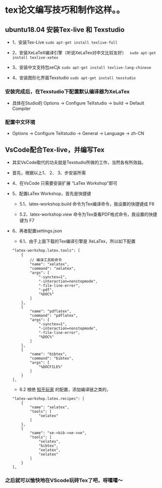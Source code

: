 # tex论文编写技巧和制作这样。。

## ubuntu18.04 安装Tex-live 和 Texstudio
- 1、安装Tex-Live
```sudo apt-get install texlive-full```

- 2、安装XeLaTeX编译引擎（听说XeLaTex对中文比较友好）
``` sudo apt-get install texlive-xetex```

- 3、安装中文支持包xeCjk
```sudo apt-get install texlive-lang-chinese```

- 4、安装图形化界面Texstudio
```sudo apt-get install texstudio```

### 安装完成后，在Texstudio下配置默认编译器为XeLaTex
- 具体在Studio的 Options -> Configure TeXstudio -> build -> Default Compiler

### 配置中文环境
- Options -> Configure TeXstudio -> General -> Language -> zh-CN 

## VsCode配合Tex-live，并编写Tex
- 其实VsCode取代的功夫就是Texstudio所做的工作，当然各有所效益。
	
- 首先，根据以上1、 2、 3、步安装所需

- 4、在VsCode 只需要安装扩展 “LaTex Workshop”即可

- 5、配置LaTex Workshop，首先是快捷键

	- 5.1、latex-workshop.build 命令为Tex编译命令，我设置的快捷键成 F6

	- 5.2、latex-workshop.view 命令为Tex查看PDF格式命令，我设置的快捷键为 F7 

- 6、再者配置settings.json

	- 6.1、由于上面下载的Tex编译引擎是 XeLaTex，所以如下配置
	```
	"latex-workshop.latex.tools": [
        {
            // 编译工具和命令
            "name": "xelatex",
            "command": "xelatex",
            "args": [
                "-synctex=1",
                "-interaction=nonstopmode",
                "-file-line-error",
                "-pdf",
                "%DOC%"
            ]
        },
        {
            "name": "pdflatex",
            "command": "pdflatex",
            "args": [
                "-synctex=1",
                "-interaction=nonstopmode",
                "-file-line-error",
                "%DOC%"
            ]
        },
        {
            "name": "bibtex",
            "command": "bibtex",
            "args": [
                "%DOCFILE%"
            ]
        }
    ],
	```
	
	- 6.2 根绝 [知乎玩家](https://zhuanlan.zhihu.com/p/38178015) 的配置，添加编译链之类的，
	```
	"latex-workshop.latex.recipes": [
        {
            "name": "xelatex",
            "tools": [
                "xelatex"
            ]
        },
        {
            "name": "xe->bib->xe->xe",
            "tools": [
                "xelatex",
                "bibtex",
                "xelatex",
                "xelatex"
            ]
        }
    ],
	```

### 之后就可以愉快地在VScode玩砖Tex了吧，呀嚯嚯～
